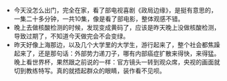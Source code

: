 - 今天没怎么出门，完全在家，看了部电视喜剧《政局边缘》，是挺有意思的，一集二十多分钟，一共10集，像是看了部电影，整体观感不错。
- 晚上去做核酸检测的时候，发现变成黄码了，应该是昨天晚上没做核酸检测，导致过期了，不知道今天做完会不会变绿。
- 昨天好像上海那边，以及几个大学里的大学生，游行起来了，整个社会都焦躁起来了，还是那句话：外部势力递刀子，哪有内部癌症扩散来得快，来得猛。晚上看世界杯，果然跟之前说的一样：官方镜头一转到观众席，央视的画面就切到教练特写。真的就捂起群众的眼睛，装作看不见呗。
